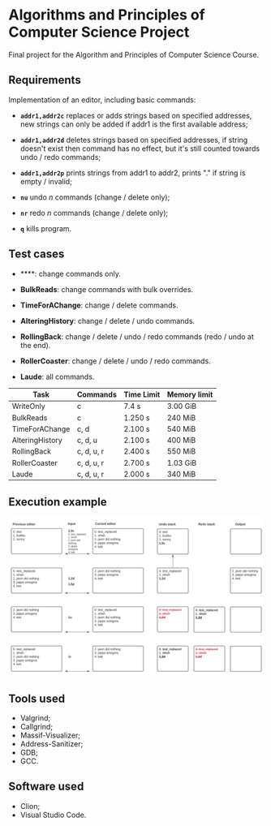 # Algorithms and Principles of Computer Science Project

Final project for the Algorithm and Principles of Computer Science Course.

## Requirements

Implementation of an editor, including basic commands:

* **```addr1,addr2c```** replaces or adds strings based on specified addresses, new strings can only be added if addr1 is the first available address;

* **```addr1,addr2d```** deletes strings based on specified addresses, if string doesn't exist then command has no effect, but it's still counted towards undo / redo commands;

* **```addr1,addr2p```** prints strings from addr1 to addr2, prints "." if string is empty / invalid;

* **```nu```**  undo _n_ commands (change / delete only);

* **```nr```** redo _n_ commands (change / delete only);

* **```q```**  kills program.

## Test cases

* ****: change commands only.

* **BulkReads**: change commands with bulk overrides.

* **TimeForAChange**: change / delete commands.

* **AlteringHistory**: change / delete / undo commands.

* **RollingBack**: change / delete / undo / redo commands (redo / undo at the end).

* **RollerCoaster**: change / delete / undo / redo commands.

* **Laude**: all commands.

| Task            	| Commands   	| Time Limit 	| Memory limit 	|
|-----------------  |------------	|------------	|--------------	|
| WriteOnly       	| c          	| 7.4 s      	| 3.00 GiB     	|
| BulkReads       	| c          	| 1.250 s    	| 240 MiB      	|
| TimeForAChange  	| c, d       	| 2.100 s    	| 540 MiB      	|
| AlteringHistory 	| c, d, u    	| 2.100 s    	| 400 MiB      	|
| RollingBack     	| c, d, u, r 	| 2.400 s    	| 550 MiB      	|
| RollerCoaster   	| c, d, u, r 	| 2.700 s    	| 1.03 GiB     	|
| Laude           	| c, d, u, r 	| 2.000 s    	| 340 MiB      	|       
## Execution example 

![kek](github/Blank%20Diagram.svg)

## Tools used

* Valgrind;
* Callgrind;
* Massif-Visualizer;
* Address-Sanitizer;
* GDB;
* GCC.

## Software used

* Clion;
* Visual Studio Code.